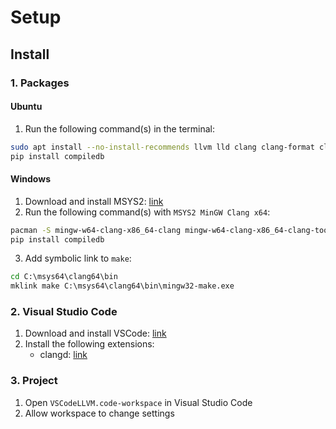 # Setup

## Install

### 1. Packages

#### Ubuntu

1. Run the following command(s) in the terminal:

```sh
sudo apt install --no-install-recommends llvm lld clang clang-format clang-tidy clangd python3-pip
pip install compiledb
```

#### Windows

1. Download and install MSYS2: [link](https://github.com/msys2/msys2-installer/releases/latest)
2. Run the following command(s) with `MSYS2 MinGW Clang x64`:

```sh
pacman -S mingw-w64-clang-x86_64-clang mingw-w64-clang-x86_64-clang-tools-extra  mingw-w64-clang-x86_64-make mingw-w64-clang-x86_64-nasm mingw-w64-clang-x86_64-python-pip
pip install compiledb
```

3. Add symbolic link to `make`:

```cmd
cd C:\msys64\clang64\bin
mklink make C:\msys64\clang64\bin\mingw32-make.exe
```

### 2. Visual Studio Code

1. Download and install VSCode: [link](https://code.visualstudio.com/download)
2. Install the following extensions:
   - clangd: [link](https://marketplace.visualstudio.com/items?itemName=llvm-vs-code-extensions.vscode-clangd)

### 3. Project

1. Open `VSCodeLLVM.code-workspace` in Visual Studio Code
2. Allow workspace to change settings
